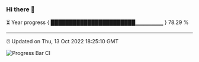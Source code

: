 ### Hi there 👋

⏳ Year progress { ███████████████████████▁▁▁▁▁▁▁ } 78.29 %

---

⏰ Updated on Thu, 13 Oct 2022 18:25:10 GMT

![Progress Bar CI](https://github.com/liununu/liununu/workflows/Progress%20Bar%20CI/badge.svg)
